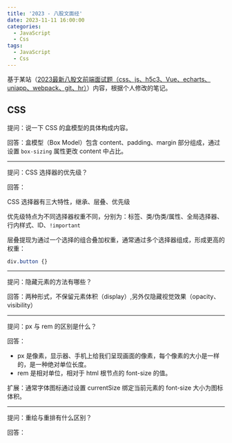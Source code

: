```yaml
---
title: '2023 - 八股文面经'
date: 2023-11-11 16:00:00
categories:
  - JavaScript
  - Css
tags: 
  - JavaScript
  - Css
---
```


基于某站（[2023最新八股文前端面试题（css、js、h5c3、Vue、echarts、uniapp、webpack、git、hr）](https://www.bilibili.com/video/BV15z4y1a7MN/?spm_id_from=333.337.search-card.all.click&vd_source=6dd5b04535a73bd222fbca89d1967e60)）内容，根据个人修改的笔记。

## CSS

提问：说一下 CSS 的盒模型的具体构成内容。

回答：盒模型（Box Model）包含 content、padding、margin 部分组成，通过设置 `box-sizing` 属性更改 content 中占比。

---

提问：CSS 选择器的优先级？

回答：

CSS 选择器有三大特性，继承、层叠、优先级

优先级特点为不同选择器权重不同，分别为：标签、类/伪类/属性、全局选择器、行内样式、ID、`!important`

层叠提现为通过一个选择的组合叠加权重，通常通过多个选择器组成，形成更高的权重：

```css
div.button {}
```

---

提问：隐藏元素的方法有哪些？

回答：两种形式，不保留元素体积（display）,另外仅隐藏视觉效果（opacity、visibility）

---

提问：px 与 rem 的区别是什么？

回答：

- px 是像素，显示器、手机上给我们呈现画面的像素，每个像素的大小是一样的，是一种绝对单位长度。
- rem 是相对单位，相对于 html 根节点的 font-size 的值。

扩展：通常字体图标通过设置 currentSize 绑定当前元素的 font-size 大小为图标体积。

---

提问：重绘与重排有什么区别？

回答：
